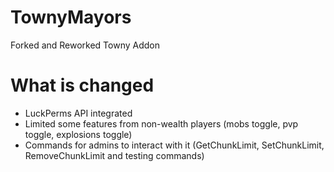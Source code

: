 # TownyMayors
Forked and Reworked Towny Addon

# What is changed
- LuckPerms API integrated
- Limited some features from non-wealth players (mobs toggle, pvp toggle, explosions toggle)
- Commands for admins to interact with it (GetChunkLimit, SetChunkLimit, RemoveChunkLimit and testing commands)
